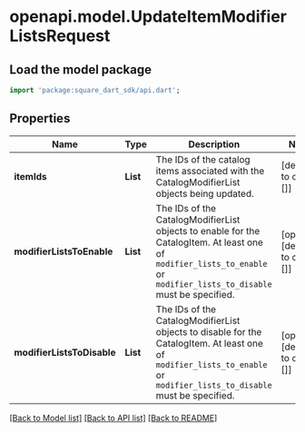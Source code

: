 # openapi.model.UpdateItemModifierListsRequest

## Load the model package
```dart
import 'package:square_dart_sdk/api.dart';
```

## Properties
Name | Type | Description | Notes
------------ | ------------- | ------------- | -------------
**itemIds** | **List<String>** | The IDs of the catalog items associated with the CatalogModifierList objects being updated. | [default to const []]
**modifierListsToEnable** | **List<String>** | The IDs of the CatalogModifierList objects to enable for the CatalogItem. At least one of `modifier_lists_to_enable` or `modifier_lists_to_disable` must be specified. | [optional] [default to const []]
**modifierListsToDisable** | **List<String>** | The IDs of the CatalogModifierList objects to disable for the CatalogItem. At least one of `modifier_lists_to_enable` or `modifier_lists_to_disable` must be specified. | [optional] [default to const []]

[[Back to Model list]](../README.md#documentation-for-models) [[Back to API list]](../README.md#documentation-for-api-endpoints) [[Back to README]](../README.md)


